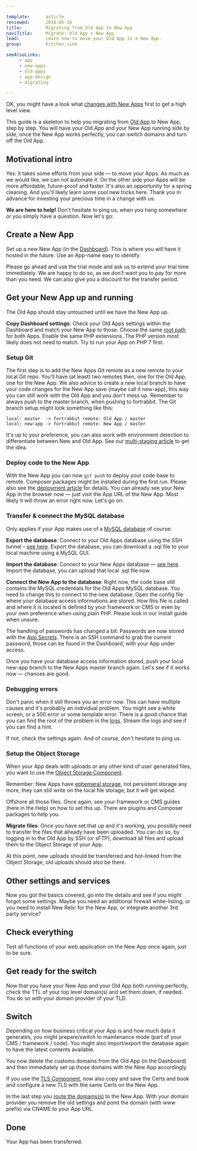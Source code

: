 ```yaml
---

template:      article
reviewed:      2016-05-16
title:         Migrating from Old App to New App
naviTitle:     Migrate: Old App > New App
lead:          Learn how to move your Old App to a New App.
group:         Kitchen_sink

seeAlsoLinks:
     - app
     - new-apps
     - old-apps
     - app-design
     - migrating

---
```


OK, you might have a look what [changes with New Apps](new-apps) first to get a high level view. 

This guide is a skeleton to help you migrating from [Old App](old-apps) to New App, step by step. You will have your Old App and your New App running side by side, once the New App works perfectly, you can switch domains and turn off the Old App.


## Motivational intro

Yes: it takes some efforts from your side — to move your Apps. As much as we would like, we can not automate it. On the other side your Apps will be more affordable, future-proof and faster. It's also an opportunity for a spring cleaning. And you'll likely learn some cool new tricks here. Thank you in advance for investing your precious time in a change with us.

**We are here to help!** Don't hesitate to ping us, when you hang somewhere or you simply have a question. Now let's go:


## Create a New App

Set up a new New App (in the [Dashboard](dashboard)). This is where you will have it hosted in the future. Use an App-name easy to identify. 

Please go ahead and use the trial mode and ask us to extend your trial time immediately. We are happy to do so, as we don't want you to pay for more than you need. We can also give you a discount for the transfer period.

## Get your New App up and running

The Old App should stay untouched until we have the New App up.

**Copy Dashboard settings**: Check your Old Apps settings within the Dashboard and match your New App to those. Choose the same [root path](app#toc-set-a-custom-root-path) for both Apps. Enable the same PHP extensions. The PHP version most likely does not need to match. Try to run your App on PHP 7 first.


### Setup Git

The first step is to add the New Apps Git remote as a new remote to your local Git repo. You'll have (at least) two remotes then, one for the Old App, one for the New App. We also advice to create a new local branch to have your code changes for the New App save (maybe call it new-app), this way you can still work with the Old App and you don't mess up. Remember to always push to the master branch, when pushing to fortrabbit. The Git branch setup might look something like this:

```
local: master  -> fortrabbit remote: Old App / master
local: new-app -> fortrabbit remote: New App / master
```

It's up to your preference, you can also work with environment detection to differentiate between New and Old App. See our [multi-staging article](multi-staging) to get the idea.


### Deploy code to the New App

With the New App you can now `git push` to deploy your code base to remote. Composer packages might be installed during the first run. Please also see the [deployment article](/deployment) for details. You can already see your New App in the browser now — just visit the App URL of the New App. Most likely it will throw an error right now. Let's go on:


### Transfer & connect the MySQL database

Only applies if your App makes use of a [MySQL database](mysql) of course:

**Export the database**: Connect to your Old Apps database using the SSH tunnel – [see here](mysql-old-app#toc-remote-mys&ql-access). Export the database, you can download a .sql file to your local machine using a MySQL GUI.

**Import the database**: Connect to your New Apps database — [see here](mysql#toc-remote-mys&ql-access). Import the database, you can upload that local .sql file now.

**Connect the New App to the database**: Right now, the code base still contains the MySQL credentials for the Old Apps MySQL database. You need to change this to connect to the new database. Open the config file where your database access informations are stored. How this file is called and where it is located is defined by your framework or CMS or even by your own preference when using plain PHP. Please look in our install guide when unsure. 

The handling of passwords has changed a bit: Passwords are now stored with the [App Secrets](app-secrets). There is an SSH command to grab the current password, those can be found in the Dashboard, with your App under access.

Once you have your database access information stored, push your local new-app branch to the New Apps master branch again. Let's see if it works now — chances are good.


### Debugging errors

Don't panic when it still throws you an error now. This can have multiple causes and it's probably an individual problem. You might see a white screen, or a 500 error or some template error. There is a good chance that you can find the root of the problem in the [logs](/logging). Stream the logs and see if you can find a hint.

If not, check the settings again. And of course, don't hesitate to ping us.



### Setup the Object Storage

When your App deals with uploads or any other kind of user generated files, you want to use the [Object Storage Component](object-storage). 

Remember: New Apps have [ephemeral storage](quirks#toc-ephemeral-storage), not persistent storage any more, they can still write on the local file storage, but it will get wiped. 

Offshore all those files. Once again, see your framework or CMS guides (here in the Help) on how to set this up. There are plugins and Composer packages to help you.

**Migrate files**: Once you have set that up and it's working, you possibly need to transfer the files that already have been uploaded. You can do so, by logging in to the Old App by SSH (or sFTP), download all files and upload them to the Object Storage of your App.

At this point, new uploads should be transferred and hot-linked from the Object Storage, old uploads should also be there.


## Other settings and services

Now you got the basics covered, go into the details and see if you might forgot some settings. Maybe you need an additional firewall white-listing, or you need to install New Relic for the New App, or integrate another 3rd party service?


## Check everything

Test all functions of your web application on the New App once again, just to be sure.


## Get ready for the switch

Now that you have your New App and your Old App both running perfectly, check the TTL of your top level domain(s) and set them down, if needed. You do so with your domain provider of your TLD.


## Switch

Depending on how business critical your App is and how much data it generates, you might prepare/switch to maintenance mode (part of your CMS / framework / code). You might also import/export the database again to have the latest contents available.

You now delete the customs domains from the Old App (in the Dashboard) and then immediately set up those domains with the New App accordingly. 

If you use the [TLS Component](tls), now also copy and save the Certs and book and configure a new TLS with the same Certs on the New App.

In the last step you [route the domains(s)](about-domains#toc-route-a-custom-domain) to the New App. With your domain provider you remove the old settings and point the domain (with www prefix) via CNAME to your App URL.



## Done

Your App has been transferred.

